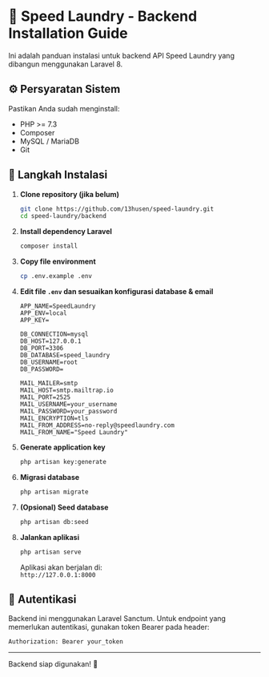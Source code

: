 
# 🚀 Speed Laundry - Backend Installation Guide

Ini adalah panduan instalasi untuk backend API Speed Laundry yang dibangun menggunakan Laravel 8.

## ⚙️ Persyaratan Sistem

Pastikan Anda sudah menginstall:
- PHP >= 7.3
- Composer
- MySQL / MariaDB
- Git

## 🚀 Langkah Instalasi

1. **Clone repository (jika belum)**
   ```bash
   git clone https://github.com/13husen/speed-laundry.git
   cd speed-laundry/backend
   ```

2. **Install dependency Laravel**
   ```bash
   composer install
   ```

3. **Copy file environment**
   ```bash
   cp .env.example .env
   ```

4. **Edit file `.env` dan sesuaikan konfigurasi database & email**
   ```env
   APP_NAME=SpeedLaundry
   APP_ENV=local
   APP_KEY=

   DB_CONNECTION=mysql
   DB_HOST=127.0.0.1
   DB_PORT=3306
   DB_DATABASE=speed_laundry
   DB_USERNAME=root
   DB_PASSWORD=

   MAIL_MAILER=smtp
   MAIL_HOST=smtp.mailtrap.io
   MAIL_PORT=2525
   MAIL_USERNAME=your_username
   MAIL_PASSWORD=your_password
   MAIL_ENCRYPTION=tls
   MAIL_FROM_ADDRESS=no-reply@speedlaundry.com
   MAIL_FROM_NAME="Speed Laundry"
   ```

5. **Generate application key**
   ```bash
   php artisan key:generate
   ```

6. **Migrasi database**
   ```bash
   php artisan migrate
   ```

7. **(Opsional) Seed database**
   ```bash
   php artisan db:seed
   ```

8. **Jalankan aplikasi**
   ```bash
   php artisan serve
   ```

   Aplikasi akan berjalan di:  
   `http://127.0.0.1:8000`

## 🔐 Autentikasi

Backend ini menggunakan Laravel Sanctum. Untuk endpoint yang memerlukan autentikasi, gunakan token Bearer pada header:
```
Authorization: Bearer your_token
```

---

Backend siap digunakan! 🚀
